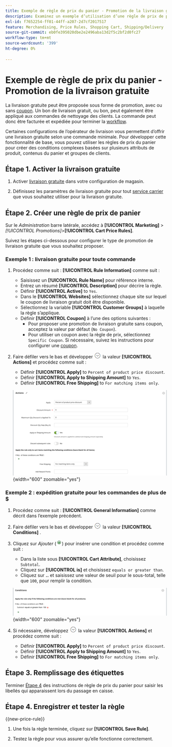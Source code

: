 ```yaml
---
title: Exemple de règle de prix du panier - Promotion de la livraison gratuite
description: Examinez un exemple d’utilisation d’une règle de prix de panier pour offrir la livraison gratuite.
exl-id: f7652254-ff01-44ff-a207-2d7cf2017517
feature: Merchandising, Price Rules, Shopping Cart, Shipping/Delivery
source-git-commit: eb0fe395020dbe2e2496aba13d2f5c2bf2d0fc27
workflow-type: tm+mt
source-wordcount: '399'
ht-degree: 0%

---
```


# Exemple de règle de prix du panier - Promotion de la livraison gratuite

La livraison gratuite peut être proposée sous forme de promotion, avec ou sans [coupon](price-rules-cart-coupon.md). Un bon de livraison gratuit, ou bon, peut également être appliqué aux commandes de nettoyage des clients. La commande peut donc être facturée et expédiée pour terminer la [workflow](../stores-purchase/order-processing.md#order-workflow-and-processing).

Certaines configurations de l’opérateur de livraison vous permettent d’offrir une livraison gratuite selon une commande minimale. Pour développer cette fonctionnalité de base, vous pouvez utiliser les règles de prix du panier pour créer des conditions complexes basées sur plusieurs attributs de produit, contenus du panier et groupes de clients.

## Étape 1. Activer la livraison gratuite

1. Activer [livraison gratuite](../stores-purchase/shipping-free.md) dans votre configuration de magasin.

1. Définissez les paramètres de livraison gratuite pour tout [service carrier](../stores-purchase/carriers.md) que vous souhaitez utiliser pour la livraison gratuite.

## Étape 2. Créer une règle de prix de panier

Sur le _Administration_ barre latérale, accédez à **[!UICONTROL Marketing]** > _[!UICONTROL Promotions]_>**[!UICONTROL Cart Price Rules]**.

Suivez les étapes ci-dessous pour configurer le type de promotion de livraison gratuite que vous souhaitez proposer.

### Exemple 1 : livraison gratuite pour toute commande

1. Procédez comme suit : **[!UICONTROL Rule Information]** comme suit :

   - Saisissez un **[!UICONTROL Rule Name]** pour référence interne.
   - Entrez un résumé **[!UICONTROL Description]** pour décrire la règle.
   - Définir **[!UICONTROL Active]** to `Yes`.
   - Dans le **[!UICONTROL Websites]** sélectionnez chaque site sur lequel le coupon de livraison gratuit doit être disponible.
   - Sélectionnez la variable **[!UICONTROL Customer Groups]** à laquelle la règle s’applique.
   - Définir **[!UICONTROL Coupon]** à l’une des options suivantes :
      - Pour proposer une promotion de livraison gratuite sans coupon, acceptez la valeur par défaut (`No Coupon`).
      - Pour utiliser un coupon avec la règle de prix, sélectionnez `Specific Coupon`. Si nécessaire, suivez les instructions pour configurer une [coupon](price-rules-cart-coupon.md).

1. Faire défiler vers le bas et développer ![Sélecteur d’extension](../assets/icon-display-expand.png) la valeur **[!UICONTROL Actions]** et procédez comme suit :

   - Définir **[!UICONTROL Apply]** to `Percent of product price discount`.
   - Définir **[!UICONTROL Apply to Shipping Amount]** to `Yes`.
   - Définir **[!UICONTROL Free Shipping]** to `For matching items only`.

   ![Règle de prix du panier - Actions d’expédition gratuite](./assets/free-shipping-actions.png){width="600" zoomable="yes"}

### Exemple 2 : expédition gratuite pour les commandes de plus de $

1. Procédez comme suit : **[!UICONTROL General Information]** comme décrit dans l’exemple précédent.

1. Faire défiler vers le bas et développer ![Sélecteur d’extension](../assets/icon-display-expand.png) la valeur **[!UICONTROL Conditions]** .

1. Cliquez sur _Ajouter_ (![Icône Ajouter](../assets/icon-add-green-circle.png)) pour insérer une condition et procédez comme suit :

   - Dans la liste sous **[!UICONTROL Cart Attribute]**, choisissez `Subtotal`.
   - Cliquez sur **[!UICONTROL is]** et choisissez `equals or greater than`.
   - Cliquez sur **..** et saisissez une valeur de seuil pour le sous-total, telle que `100`, pour remplir la condition.

   ![Règle de prix du panier - condition](./assets/free-shipping-condition1.png){width="600" zoomable="yes"}

1. Si nécessaire, développez ![Sélecteur d’extension](../assets/icon-display-expand.png) la valeur **[!UICONTROL Actions]** et procédez comme suit :

   - Définir **[!UICONTROL Apply]** to `Percent of product price discount`.
   - Définir **[!UICONTROL Apply to Shipping Amount]** to `Yes`.
   - Définir **[!UICONTROL Free Shipping]** to `For matching items only`.

## Étape 3. Remplissage des étiquettes

Terminer [Étape 4](price-rules-cart.md) des instructions de règle de prix du panier pour saisir les libellés qui apparaissent lors du passage en caisse.

## Étape 4. Enregistrer et tester la règle

{{new-price-rule}}

1. Une fois la règle terminée, cliquez sur **[!UICONTROL Save Rule]**.

1. Testez la règle pour vous assurer qu’elle fonctionne correctement.
